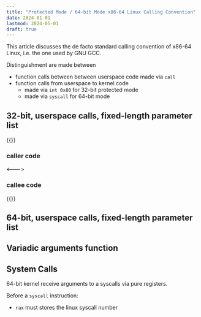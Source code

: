 ```yaml
---
title: "Protected Mode / 64-bit Mode x86-64 Linux Calling Convention"
date: 2024-01-01
lastmod: 2024-05-01
draft: true
---
```


This article discusses the de facto standard calling convention of x86-64 Linux, i.e. the one used by GNU GCC.

<!--more-->

Distinguishment are made between 
- function calls between between userspace code made via `call`
- function calls from userspace to kernel code
    - made via `int 0x80` for 32-bit protected mode 
    - made via `syscall` for 64-bit mode


## 32-bit, userspace calls, fixed-length parameter list

{{<columns>}}

### caller code

<--->

### callee code

{{</columns>}}

## 64-bit, userspace calls, fixed-length parameter list

## Variadic arguments function

## System Calls

64-bit kernel receive arguments to a syscalls via pure registers.

Before a `syscall` instruction:
- `rax` must stores the linux syscall number
